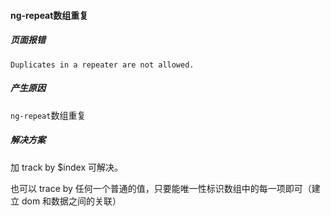 #### ng-repeat数组重复


##### 页面报错

 ```
 Duplicates in a repeater are not allowed. 
 ```
 
##### 产生原因

`ng-repeat`数组重复



##### 解决方案

加 track by $index 可解决。

也可以 trace by 任何一个普通的值，只要能唯一性标识数组中的每一项即可（建立 dom 和数据之间的关联）

